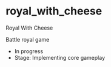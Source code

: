 # royal_with_cheese
Royal With Cheese

Battle royal game
- In progress
- Stage: Implementing core gameplay
